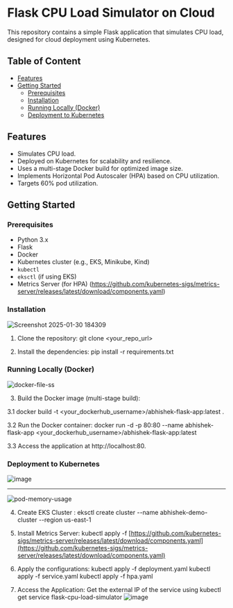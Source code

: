 # Flask CPU Load Simulator on Cloud

This repository contains a simple Flask application that simulates CPU load, designed for cloud deployment using Kubernetes.

## Table of Content

* [Features](#features)
* [Getting Started](#getting-started)
    * [Prerequisites](#prerequisites)
    * [Installation](#installation)
    * [Running Locally (Docker)](#running-locally-docker)
    * [Deployment to Kubernetes](#deployment-to-kubernetes)


## Features

* Simulates CPU load.
* Deployed on Kubernetes for scalability and resilience.
* Uses a multi-stage Docker build for optimized image size.
* Implements Horizontal Pod Autoscaler (HPA) based on CPU utilization.
* Targets 60% pod utilization.

## Getting Started


### Prerequisites

* Python 3.x
* Flask
* Docker
* Kubernetes cluster (e.g., EKS, Minikube, Kind)
* `kubectl`
* `eksctl` (if using EKS)
* Metrics Server (for HPA) (https://github.com/kubernetes-sigs/metrics-server/releases/latest/download/components.yaml)

### Installation
![Screenshot 2025-01-30 184309](https://github.com/user-attachments/assets/3e1e327d-723a-41a0-b365-27ff2fde6cfc)
1. Clone the repository: git clone <your_repo_url>

2. Install the dependencies: pip install -r requirements.txt

### Running Locally (Docker)
![docker-file-ss](https://github.com/user-attachments/assets/7e17a23a-927a-4a77-996b-44e2776259e2)

3. Build the Docker image (multi-stage build):

3.1 docker build -t <your_dockerhub_username>/abhishek-flask-app:latest .

3.2 Run the Docker container: docker run -d -p 80:80 --name abhishek-flask-app <your_dockerhub_username>/abhishek-flask-app:latest

3.3 Access the application at http://localhost:80.

### Deployment to Kubernetes
![image](https://github.com/user-attachments/assets/582cd54b-953f-4056-8308-0b7314a8f66c)


---------------------------------------------------------------------------------------------------------

![pod-memory-usage](https://github.com/user-attachments/assets/206be1ba-8421-4f1d-98e4-760da60be30e)

4. Create EKS Cluster : eksctl create cluster --name abhishek-demo-cluster --region us-east-1

5. Install Metrics Server:
kubectl apply -f [https://github.com/kubernetes-sigs/metrics-server/releases/latest/download/components.yaml](https://github.com/kubernetes-sigs/metrics-server/releases/latest/download/components.yaml)

6. Apply the configurations:
kubectl apply -f deployment.yaml
kubectl apply -f service.yaml
kubectl apply -f hpa.yaml

7. Access the Application: Get the external IP of the service using kubectl get service flask-cpu-load-simulator
![image](https://github.com/user-attachments/assets/a85e67ff-6052-4dea-917a-d40d1517d84a)




